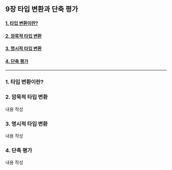 
## 9장 타입 변환과 단축 평가

#### [1. 타입 변환이란?](#1-타입-변환이란?-1)
#### [2. 암묵적 타입 변환](#2-암묵적-타입-변환-1)
#### [3. 명시적 타입 변환](#3-명시적-타입-변환-1)
#### [4. 단축 평가](#4-단축-평가-1)

***

### 1. 타입 변환이란?



### 2. 암묵적 타입 변환

내용 작성

### 3. 명시적 타입 변환

내용 작성

### 4. 단축 평가

내용 작성


